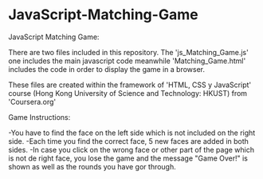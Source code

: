 # JavaScript-Matching-Game
JavaScript Matching Game:

There are two files included in this repository. The 'js_Matching_Game.js' one includes the main javascript code meanwhile 'Matching_Game.html' includes the code in order to display the game in a browser.

These files are created within the framework of 'HTML, CSS y JavaScript' course (Hong Kong University of Science and Technology: HKUST) from 'Coursera.org'

Game Instructions:

-You have to find the face on the left side which is not included on the right side.
-Each time you find the correct face, 5 new faces are added in both sides.
-In case you click on the wrong face or other part of the page which is not de right face, you lose the game and the message "Game Over!" is shown as well as the rounds you have gor through.
